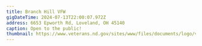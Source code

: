 ```yaml
---
title: Branch Hill VFW
gigDateTime: 2024-07-13T22:00:07.972Z
address: 6653 Epworth Rd, Loveland, OH 45140
caption: Open to the public!
thumbnail: https://www.veterans.nd.gov/sites/www/files/documents/logo/vfwlogo_1.jpg
---
```

